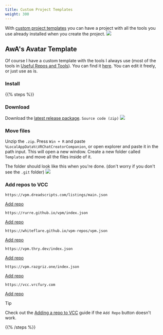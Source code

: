 ```yaml
---
title: Custom Project Templates
weight: 300
---
```


With [custom project templates](https://vcc.docs.vrchat.com/guides/using-project-template-repos) you can have a project with all the tools you use already installed when you create the project.
![](/images/docs/unity/vcc/custom-project-templates/preview.png)

## AwA's Avatar Template

Of course I have a custom template with the tools I always use (most of the tools in [Useful Repos and Tools](../useful-repos)). You can find it [here](https://github.com/awa-vr/VCC-templates). You can edit it freely, or just use as is.

### Install

{{% steps %}}

### Download

Download the [latest release package](https://github.com/awa-vr/VCC-templates/releases/latest). `Source code (zip)`
![](/images/docs/unity/vcc/custom-project-templates/step1.png)

### Move files

Unzip the `.zip`. Press `Win + R` and paste `%LocalAppData%\VRChatCreatorCompanion`, or open explorer and paste it in the path input. This will open a new window. Create a new folder called `Templates` and move all the files inside of it.

The folder should look like this when you're done. (don't worry if you don't see the `.git` folder)
![](/images/docs/unity/vcc/custom-project-templates/step2.png)

### Add repos to VCC

`https://vpm.dreadscripts.com/listings/main.json`

<a class="button-link" href="vcc://vpm/addRepo?url=https://vpm.dreadscripts.com/listings/main.json">Add repo</a>

`https://rurre.github.io/vpm/index.json`

<a class="button-link" href="vcc://vpm/addRepo?url=https://rurre.github.io/vpm/index.json">Add repo</a>

`https://whiteflare.github.io/vpm-repos/vpm.json`

<a class="button-link" href="vcc://vpm/addRepo?url=https://whiteflare.github.io/vpm-repos/vpm.json">Add repo</a>

`https://vpm.thry.dev/index.json`

<a class="button-link" href="vcc://vpm/addRepo?url=https://vpm.thry.dev/index.json">Add repo</a>

`https://vpm.razgriz.one/index.json`

<a class="button-link" href="vcc://vpm/addRepo?url=https://vpm.razgriz.one/index.json">Add repo</a>

`https://vcc.vrcfury.com`

<a class="button-link" href="vcc://vpm/addRepo?url=https://vcc.vrcfury.com">Add repo</a>

> [!TIP]
> Check out the [Adding a repo to VCC](../adding-repo-to-vcc) guide if the `Add Repo` button doesn't work.

{{% /steps %}}
